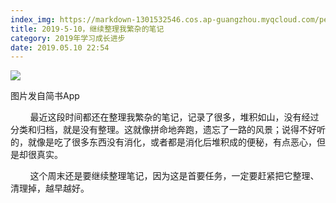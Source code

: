 ```yaml
---
index_img: https://markdown-1301532546.cos.ap-guangzhou.myqcloud.com/peipei_blog/20210921145107.jpeg
title: 2019-5-10，继续整理我繁杂的笔记
category: 2019年学习成长进步
date: 2019.05.10 22:54
---
```


![](https://markdown-1301532546.cos.ap-guangzhou.myqcloud.com/peipei_blog/20210921145107.jpeg)  

图片发自简书App

        最近这段时间都还在整理我繁杂的笔记，记录了很多，堆积如山，没有经过分类和归档，就是没有整理。这就像拼命地奔跑，遗忘了一路的风景；说得不好听的，就像是吃了很多东西没有消化，或者都是消化后堆积成的便秘，有点恶心，但是却很真实。  

        这个周末还是要继续整理笔记，因为这是首要任务，一定要赶紧把它整理、清理掉，越早越好。